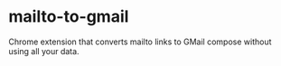 mailto-to-gmail
===============

Chrome extension that converts mailto links to GMail compose without using all your data.
